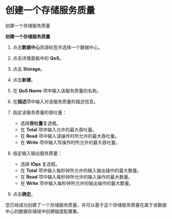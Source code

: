 # 创建一个存储服务质量

创建一个存储服务质量

**创建一个存储服务质量**
1. 点击**数据中心**资源标签并选择一个数据中心。

2. 点击详情面板中的 **QoS**。

3. 点击 **Storage**。

4. 点击**新建**。

5. 在 **QoS Name** 项中输入该服务质量的名称。

6. 在**描述**项中输入对该服务质量的描述信息。

7. 指定该服务质量的吞吐量：
   * 选择**吞吐量**复选框。
   * 在 **Total** 项中输入允许的最大吞吐量。
   * 在 **Read** 项中输入读操作时所允许的最大吞吐量。
   * 在 **Write** 项中输入写操作时所允许的最大吞吐量。

8. 指定输入输出服务质量：
   * 选择 **IOps** 复选框。
   * 在 **Total** 项中输入每秒钟所允许的输入输出操作的最大数量。
   * 在 **Read** 项中输入每秒钟所允许的输入操作的最大数量。
   * 在 **Write** 项中输入每秒钟所允许的输出操作的最大数量。

9. 点击**确定**。

您已经成功创建了一个存储服务质量，并可以基于这个存储服务质量在属于该数据中心的数据存储域中创建磁盘配置集。
